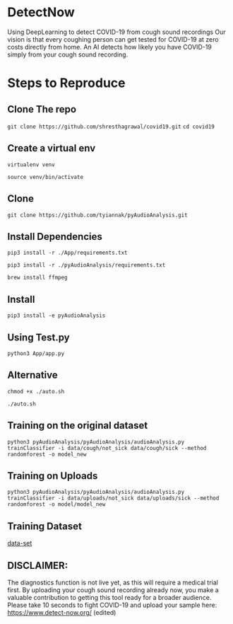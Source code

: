 # DetectNow
Using DeepLearning to detect COVID-19 from cough sound recordings
Our vision is that every coughing person can get tested for COVID-19 at zero costs directly from home. An AI detects how likely you have COVID-19 simply from your cough sound recording.

# Steps to Reproduce
## Clone The repo
`git clone https://github.com/shresthagrawal/covid19.git`
`cd covid19`

## Create a virtual env
`virtualenv venv`

`source venv/bin/activate`

## Clone 
`git clone https://github.com/tyiannak/pyAudioAnalysis.git`

## Install Dependencies
`pip3 install -r ./App/requirements.txt`

`pip3 install -r ./pyAudioAnalysis/requirements.txt`

`brew install ffmpeg`

## Install
`pip3 install -e pyAudioAnalysis`

## Using Test.py
`python3 App/app.py`

## Alternative
`chmod +x ./auto.sh`

`./auto.sh`

## Training on the original dataset
`python3 pyAudioAnalysis/pyAudioAnalysis/audioAnalysis.py trainClassifier -i data/cough/not_sick data/cough/sick --method randomforest -o model_new`

## Training on Uploads
`python3 pyAudioAnalysis/pyAudioAnalysis/audioAnalysis.py trainClassifier -i data/uploads/not_sick data/uploads/sick --method randomforest -o model/model_new`

## Training Dataset
[data-set](https://osf.io/4pt2s/)

## DISCLAIMER: 
The diagnostics function is not live yet, as this will require a medical trial first. By uploading your cough sound recording already now, you make a valuable contribution to getting this tool ready for a broader audience.
Please take 10 seconds to fight COVID-19 and upload your sample here:
https://www.detect-now.org/ (edited) 
